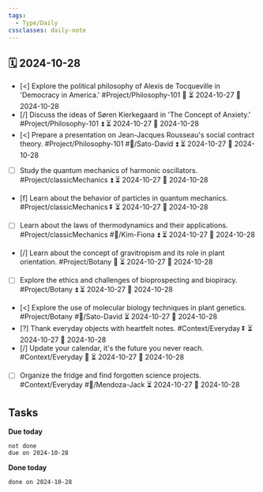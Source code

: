 ```yaml
---
tags:
  - Type/Daily
cssclasses: daily-note
---
```


## 🗓️ 2024-10-28

- [<] Explore the political philosophy of Alexis de Tocqueville in 'Democracy in America.' #Project/Philosophy-101 🔺 ⏳ 2024-10-27 📅 2024-10-28
- [/] Discuss the ideas of Søren Kierkegaard in 'The Concept of Anxiety.' #Project/Philosophy-101 ⏫ ⏳ 2024-10-27 📅 2024-10-28
- [<] Prepare a presentation on Jean-Jacques Rousseau's social contract theory. #Project/Philosophy-101 #👤/Sato-David ⏫ ⏳ 2024-10-27 📅 2024-10-28
- [ ] Study the quantum mechanics of harmonic oscillators. #Project/classicMechanics ⏫ ⏳ 2024-10-27 📅 2024-10-28
- [f] Learn about the behavior of particles in quantum mechanics. #Project/classicMechanics ⏬ ⏳ 2024-10-27 📅 2024-10-28
- [ ] Learn about the laws of thermodynamics and their applications. #Project/classicMechanics #👤/Kim-Fiona ⏫ ⏳ 2024-10-27 📅 2024-10-28
- [/] Learn about the concept of gravitropism and its role in plant orientation. #Project/Botany 🔽 ⏳ 2024-10-27 📅 2024-10-28
- [ ] Explore the ethics and challenges of bioprospecting and biopiracy. #Project/Botany ⏫ ⏳ 2024-10-27 📅 2024-10-28
- [<] Explore the use of molecular biology techniques in plant genetics. #Project/Botany #👤/Sato-David ⏳ 2024-10-27 📅 2024-10-28
- [?] Thank everyday objects with heartfelt notes. #Context/Everyday ⏬ ⏳ 2024-10-27 📅 2024-10-28
- [/] Update your calendar, it's the future you never reach. #Context/Everyday 🔺 ⏳ 2024-10-27 📅 2024-10-28
- [ ] Organize the fridge and find forgotten science projects. #Context/Everyday #👤/Mendoza-Jack ⏳ 2024-10-27 📅 2024-10-28

## Tasks

**Due today**

```tasks
not done
due on 2024-10-28
```

**Done today**

```tasks
done on 2024-10-28
```
            